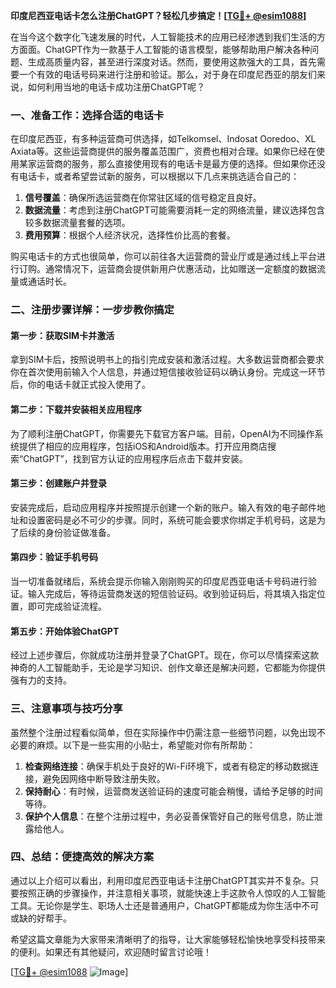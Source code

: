 **印度尼西亚电话卡怎么注册ChatGPT？轻松几步搞定！[[TG💪+ @esim1088](https://t.me/s/esim1088)]**

在当今这个数字化飞速发展的时代，人工智能技术的应用已经渗透到我们生活的方方面面。ChatGPT作为一款基于人工智能的语言模型，能够帮助用户解决各种问题、生成高质量内容，甚至进行深度对话。然而，要使用这款强大的工具，首先需要一个有效的电话号码来进行注册和验证。那么，对于身在印度尼西亚的朋友们来说，如何利用当地的电话卡成功注册ChatGPT呢？

### 一、准备工作：选择合适的电话卡

在印度尼西亚，有多种运营商可供选择，如Telkomsel、Indosat Ooredoo、XL Axiata等。这些运营商提供的服务覆盖范围广，资费也相对合理。如果你已经在使用某家运营商的服务，那么直接使用现有的电话卡是最方便的选择。但如果你还没有电话卡，或者希望尝试新的服务，可以根据以下几点来挑选适合自己的：

1. **信号覆盖**：确保所选运营商在你常驻区域的信号稳定且良好。
2. **数据流量**：考虑到注册ChatGPT可能需要消耗一定的网络流量，建议选择包含较多数据流量套餐的选项。
3. **费用预算**：根据个人经济状况，选择性价比高的套餐。

购买电话卡的方式也很简单，你可以前往各大运营商的营业厅或是通过线上平台进行订购。通常情况下，运营商会提供新用户优惠活动，比如赠送一定额度的数据流量或通话时长。

### 二、注册步骤详解：一步步教你搞定

#### 第一步：获取SIM卡并激活

拿到SIM卡后，按照说明书上的指引完成安装和激活过程。大多数运营商都会要求你在首次使用前输入个人信息，并通过短信接收验证码以确认身份。完成这一环节后，你的电话卡就正式投入使用了。

#### 第二步：下载并安装相关应用程序

为了顺利注册ChatGPT，你需要先下载官方客户端。目前，OpenAI为不同操作系统提供了相应的应用程序，包括iOS和Android版本。打开应用商店搜索“ChatGPT”，找到官方认证的应用程序后点击下载并安装。

#### 第三步：创建账户并登录

安装完成后，启动应用程序并按照提示创建一个新的账户。输入有效的电子邮件地址和设置密码是必不可少的步骤。同时，系统可能会要求你绑定手机号码，这是为了后续的身份验证做准备。

#### 第四步：验证手机号码

当一切准备就绪后，系统会提示你输入刚刚购买的印度尼西亚电话卡号码进行验证。输入完成后，等待运营商发送的短信验证码。收到验证码后，将其填入指定位置，即可完成验证流程。

#### 第五步：开始体验ChatGPT

经过上述步骤后，你就成功注册并登录了ChatGPT。现在，你可以尽情探索这款神奇的人工智能助手，无论是学习知识、创作文章还是解决问题，它都能为你提供强有力的支持。

### 三、注意事项与技巧分享

虽然整个注册过程看似简单，但在实际操作中仍需注意一些细节问题，以免出现不必要的麻烦。以下是一些实用的小贴士，希望能对你有所帮助：

1. **检查网络连接**：确保手机处于良好的Wi-Fi环境下，或者有稳定的移动数据连接，避免因网络中断导致注册失败。
2. **保持耐心**：有时候，运营商发送验证码的速度可能会稍慢，请给予足够的时间等待。
3. **保护个人信息**：在整个注册过程中，务必妥善保管好自己的账号信息，防止泄露给他人。

### 四、总结：便捷高效的解决方案

通过以上介绍可以看出，利用印度尼西亚电话卡注册ChatGPT其实并不复杂。只要按照正确的步骤操作，并注意相关事项，就能快速上手这款令人惊叹的人工智能工具。无论你是学生、职场人士还是普通用户，ChatGPT都能成为你生活中不可或缺的好帮手。

希望这篇文章能为大家带来清晰明了的指导，让大家能够轻松愉快地享受科技带来的便利。如果还有其他疑问，欢迎随时留言讨论哦！

[[TG💪+ @esim1088](https://t.me/s/esim1088) ![Image](https://i.postimg.cc/4NQfJmqS/Snipaste-2025-05-13-00-14-12.png)]